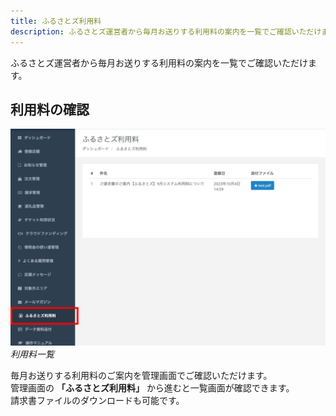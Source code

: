 ```yaml
---
title: ふるさとズ利用料
description: ふるさとズ運営者から毎月お送りする利用料の案内を一覧でご確認いただけます。
---
```


ふるさとズ運営者から毎月お送りする利用料の案内を一覧でご確認いただけます。

## 利用料の確認

![](../../../assets/images/lg_fee_01.png)
*利用料一覧*

毎月お送りする利用料のご案内を管理画面でご確認いただけます。  
管理画面の **「ふるさとズ利用料」** から進むと一覧画面が確認できます。   
請求書ファイルのダウンロードも可能です。
